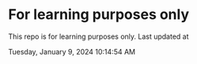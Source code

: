 # For learning purposes only
This repo is for learning purposes only.
Last updated at

Tuesday, January 9, 2024 10:14:54 AM

